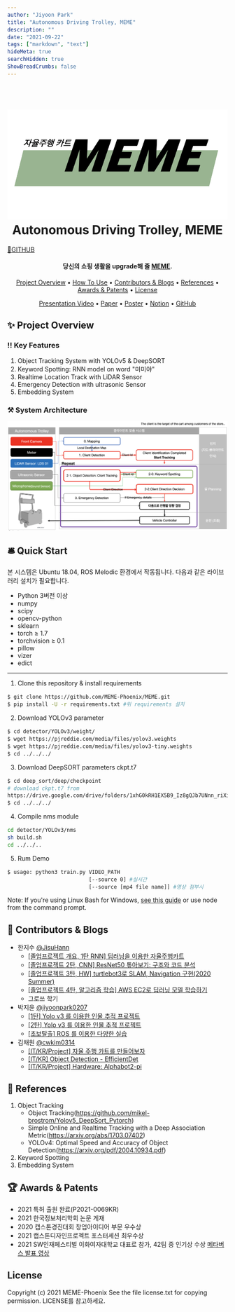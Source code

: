 ```yaml
---
author: "Jiyoon Park"
title: "Autonomous Driving Trolley, MEME"
description: ""
date: "2021-09-22"
tags: ["markdown", "text"]
hideMeta: true
searchHidden: true
ShowBreadCrumbs: false
---
```


<h1 align="center">
  <br>
  <a href="http://www.amitmerchant.com/electron-markdownify"><img src="images/logo.png" alt="MEME" ></a>
  <br>
  Autonomous Driving Trolley, MEME
  <br>
</h1>

[:link:GITHUB](https://github.com/MEME-Phoenix/Autonomous-Driving-Cart-MEME)
<h4 align="center">당신의 쇼핑 생활을 upgrade해 줄 <a href="https://www.notion.so/Autonomous-Driving-Trolley-MEME-01fdd602990b4baa9b603d419a1479bb" target="_blank">MEME</a>.</h4>

<p align="center">
  <a href="#overview">Project Overview</a> •
  <a href="#use">How To Use</a> •
  <a href="#who">Contributors & Blogs</a> •
  <a href="#ref">References</a> •
  <a href="#sang">Awards & Patents</a> •
  <a href="#lics">License</a> 
</p>

<p align="center">
  <a href="https://youtu.be/U72QXuIItQo">Presentation Video</a> •
  <a href="https://drive.google.com/file/d/1sCxK6VSaGHfekCug8bh8UokbR4JPQqiN/view?usp=sharing">Paper</a> •
  <a href="https://drive.google.com/file/d/1EO5TITTPSDBDCRN48HDSJHg3zqUbV14D/view?usp=sharing">Poster</a> •
  <a href="https://bit.ly/3lN3iEF">Notion</a> •
  <a href="https://github.com/MEME-Phoenix/Autonomous-Driving-Cart-MEME">GitHub</a>
</p>
<div id = "overview">

## ✨ Project Overview

### ‼️ Key Features

1. Object Tracking System with YOLOv5 & DeepSORT
2. Keyword Spotting: RNN model on word "미미야"
3. Realtime Location Track with LiDAR Sensor
4. Emergency Detection with ultrasonic Sensor
5. Embedding System

### ⚒️ System Architecture

![system_architecture_eng](images/system_architecture_eng.png)
</div>

<div id = "use">

## 🛎️ Quick Start

본 시스템은 Ubuntu 18.04, ROS Melodic 환경에서 작동됩니다. 다음과 같은 라이브러리 설치가 필요합니다. 

- Python 3버전 이상
- numpy
- scipy
- opencv-python
- sklearn
- torch ≥ 1.7
- torchvision ≥ 0.1
- pillow
- vizer
- edict

---

1. Clone this repository & install requirements

```bash
$ git clone https://github.com/MEME-Phoenix/MEME.git
$ pip install -U -r requirements.txt #위 requirements 설치
```

2. Download YOLOv3 parameter

```bash
$ cd detector/YOLOv3/weight/
$ wget https://pjreddie.com/media/files/yolov3.weights
$ wget https://pjreddie.com/media/files/yolov3-tiny.weights
$ cd ../../../
```

3. Download DeepSORT parameters ckpt.t7

```bash
$ cd deep_sort/deep/checkpoint
# download ckpt.t7 from
https://drive.google.com/drive/folders/1xhG0kRH1EX5B9_Iz8gQJb7UNnn_riXi6 to this folder
$ cd ../../../
```

4. Compile nms module

```bash
cd detector/YOLOv3/nms
sh build.sh
cd ../../..
```

5. Rum Demo

```bash
$ usage: python3 train.py VIDEO_PATH
                          [--source 0] #실시간
                          [--source [mp4 file name]] #영상 첨부시
```

Note: If you're using Linux Bash for Windows, [see this guide](https://www.howtogeek.com/261575/how-to-run-graphical-linux-desktop-applications-from-windows-10s-bash-shell/) or use node from the command prompt.
</div>

<div id = "who">

## 👥 Contributors & Blogs

- 한지수 [@JisuHann](https://github.com/JisuHann)
    - [[졸업프로젝트 개요, 1탄 RNN] 딥러닝을 이용한 자율주행카트](https://jisuhan.tistory.com/entry/졸업프로젝트딥러닝을-이용한-자율주행카트)
    - [[졸업프로젝트 2탄, CNN] ResNet50 톺아보기: 구조와 코드 분석](https://jisuhan.tistory.com/entry/CNN-ResNet50-톺아보기-구조와-코드-분석)
    - [[졸업프로젝트 3탄, HW] turtlebot3로 SLAM, Navigation 구현(2020 Summer)](https://jisuhan.tistory.com/entry/turtlebot3로-SLAM-Navigation-구현하기)
    - [[졸업프로젝트 4탄, 알고리즘 학습] AWS EC2로 딥러닝 모델 학습하기](https://jisuhan.tistory.com/entry/졸업프로젝트-4탄-알고리즘-연결-알고리즘-완성하기)
  - 그로쓰 학기
- 박지윤 [@jiyoonpark0207](https://github.com/jiyoonpark0207)
    - [[1탄] Yolo v3 를 이용한 인물 추적 프로젝트](https://yumissfortune.tistory.com/4)
    - [[2탄] Yolo v3 를 이용한 인물 추적 프로젝트](https://yumissfortune.tistory.com/5)
    - [[초보탈출] ROS 를 이용한 다양한 실습](https://yumissfortune.tistory.com/17)
- 김채원 [@cwkim0314](https://github.com/cwkim0314)
    - [[IT/KR/Project] 자율 주행 카트를 만들어보자](https://blog.naver.com/cwkim0314/222156573981)
    - [[IT/KR] Object Detection - EfficientDet](https://blog.naver.com/cwkim0314/222156584109)
    - [[IT/KR/Project] Hardware: Alphabot2-pi](https://blog.naver.com/cwkim0314/222167401417)
</div>

<div id = "ref">

## 🔭 References

1. Object Tracking
   - Object Tracking(https://github.com/mikel-brostrom/Yolov5_DeepSort_Pytorch)
   - Simple Online and Realtime Tracking with a Deep Association Metric(https://arxiv.org/abs/1703.07402)
   - YOLOv4: Optimal Speed and Accuracy of Object Detection(https://arxiv.org/pdf/2004.10934.pdf)
2. Keyword Spotting
3. Embedding System

</div>

<div id = "sang">

## 🏆 Awards & Patents
- 2021 특허 출원 완료(P2021-0069KR)
- 2021 한국정보처리학회 논문 게재
- 2020 캡스톤경진대회 창업아이디어 부문 우수상
- 2021 캡스톤디자인프로젝트 포스터세션 최우수상
- 2021 SW인재페스티벌 이화여자대학교 대표로 참가, 42팀 중 인기상 수상 [메타버스 발표 영상](https://youtu.be/ndY08MRQkJY)
</div>

<div id = "lic">

## License

Copyright (c) 2021 MEME-Phoenix See the file license.txt for copying permission. LICENSE를 참고하세요.
</div>